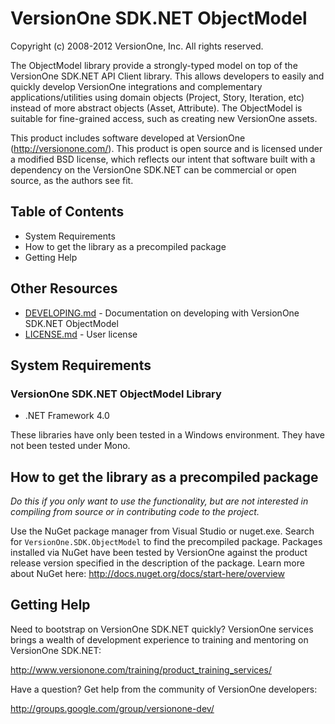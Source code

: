 # VersionOne SDK.NET ObjectModel
Copyright (c) 2008-2012 VersionOne, Inc.
All rights reserved.

The ObjectModel library provide a strongly-typed model on top of the VersionOne SDK.NET API Client library. This allows developers to easily and quickly develop VersionOne integrations and complementary applications/utilities using domain objects (Project, Story, Iteration, etc) instead of more abstract objects (Asset, Attribute). The ObjectModel is suitable for fine-grained access, such as creating new VersionOne assets.

This product includes software developed at VersionOne (http://versionone.com/). This product is open source and is licensed under a modified BSD license, which reflects our intent that software built with a dependency on the  VersionOne SDK.NET can be commercial or open source, as the authors see fit.

## Table of Contents

* System Requirements
* How to get the library as a precompiled package
* Getting Help

## Other Resources

* [DEVELOPING.md](https://github.com/versionone/VersionOne.SDK.NET.ObjectModel/blob/master/DEVELOPING.md) - Documentation on developing with 
  VersionOne SDK.NET ObjectModel
* [LICENSE.md](https://github.com/versionone/VersionOne.SDK.NET.ObjectModel/blob/master/LICENSE.md) - User license

## System Requirements

### VersionOne SDK.NET ObjectModel Library
* .NET Framework 4.0

These libraries have only been tested in a Windows environment. They have not been tested under Mono.

## How to get the library as a precompiled package

_Do this if you only want to use the functionality, but are not interested in compiling from source or in contributing code to the project._

Use the NuGet package manager from Visual Studio or nuget.exe. Search for `VersionOne.SDK.ObjectModel` to find the precompiled package. Packages installed via NuGet have been tested by VersionOne against the product release version specified in the description of the package. Learn more about NuGet here: http://docs.nuget.org/docs/start-here/overview

## Getting Help
Need to bootstrap on VersionOne SDK.NET quickly? VersionOne services brings a wealth of development experience to training and mentoring on VersionOne SDK.NET:

http://www.versionone.com/training/product_training_services/

Have a question? Get help from the community of VersionOne developers:

http://groups.google.com/group/versionone-dev/
